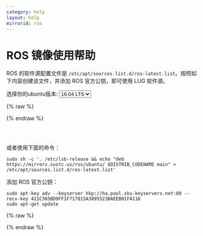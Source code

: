 ```yaml
---
category: help
layout: help
mirrorid: ros
---
```


ROS 镜像使用帮助
===================

ROS 的软件源配置文件是
`/etc/apt/sources.list.d/ros-latest.list`。按照如下内容创建该文件，并添加 ROS 官方公钥，即可使用
 LUG 软件源。


<form class="form-inline">
<div class="form-group">
	<label>选择你的ubuntu版本: </label>
	<select class="form-control release-select" data-template="#apt-template" data-target="#apt-content">
	  <option data-release="precise">12.04 LTS</option>
	  <option data-release="trusty">14.04 LTS</option>
	  <option data-release="xenial" selected>16.04 LTS</option>
	  <option data-release="bionic">18.04 LTS</option>
	  <option data-release="vivid">15.04</option>
	  <option data-release="wily">15.10</option>
	  <option data-release="yakkety">16.10</option>
	  <option data-release="zesty">17.04</option>
	  <option data-release="artful">17.10</option>
	</select>
</div>
</form>

{% raw %}
<script id="apt-template" type="x-tmpl-markup">
deb https://mirrors.sustc.us/ros/ubuntu/ {{release_name}} main
</script>
{% endraw %}

<p></p>

<pre>
<code id="apt-content">
</code>
</pre>

或者使用下面的命令：

```
sudo sh -c '. /etc/lsb-release && echo "deb https://mirrors.sustc.us/ros/ubuntu/ $DISTRIB_CODENAME main" > /etc/apt/sources.list.d/ros-latest.list'
```

添加 ROS 官方公钥：
```
sudo apt-key adv --keyserver hkp://ha.pool.sks-keyservers.net:80 --recv-key 421C365BD9FF1F717815A3895523BAEEB01FA116
sudo apt-get update
```
{% raw %}
<div id="dplayer"></div>
<script>
$(document).ready(function(){
const dp = new DPlayer({
    container: document.getElementById('dplayer'),
    screenshot: true,
    video: {
        url: '/static/videos/ros-install-tutorial.mp4'
    }
});
});
</script>
{% endraw %}